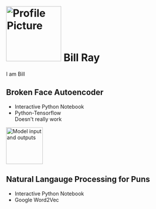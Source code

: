 # <img src="https://i.imgur.com/U4XzwnX.jp" alt="Profile Picture" width=150 style="boarder-radius:50%"> Bill Ray
I am Bill


## Broken Face Autoencoder
* Interactive Python Notebook
* Python-Tensorflow  
Doesn't really work
<img src="https://i.imgur.com/4Y3YMG1.png" alt="Model input and outputs" width="100"/>

## Natural Langauge Processing for Puns
* Interactive Python Notebook
* Google Word2Vec
